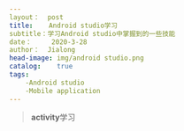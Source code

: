 ```yaml
---
layout：  post
title:    Android studio学习
subtitle：学习Android studio中掌握到的一些技能
date：	  2020-3-28
author：  Jialong
head-image:	img/android studio.png
catalog:	true
tags:
	-Android studio
	-Mobile application
---
```


> **activity**学习





